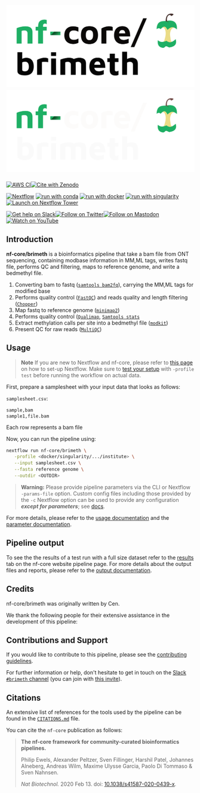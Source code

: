 # ![nf-core/brimeth](docs/images/nf-core-brimeth_logo_light.png#gh-light-mode-only) ![nf-core/brimeth](docs/images/nf-core-brimeth_logo_dark.png#gh-dark-mode-only)

[![AWS CI](https://img.shields.io/badge/CI%20tests-full%20size-FF9900?labelColor=000000&logo=Amazon%20AWS)](https://nf-co.re/brimeth/results)[![Cite with Zenodo](http://img.shields.io/badge/DOI-10.5281/zenodo.XXXXXXX-1073c8?labelColor=000000)](https://doi.org/10.5281/zenodo.XXXXXXX)

[![Nextflow](https://img.shields.io/badge/nextflow%20DSL2-%E2%89%A522.10.1-23aa62.svg)](https://www.nextflow.io/)
[![run with conda](http://img.shields.io/badge/run%20with-conda-3EB049?labelColor=000000&logo=anaconda)](https://docs.conda.io/en/latest/)
[![run with docker](https://img.shields.io/badge/run%20with-docker-0db7ed?labelColor=000000&logo=docker)](https://www.docker.com/)
[![run with singularity](https://img.shields.io/badge/run%20with-singularity-1d355c.svg?labelColor=000000)](https://sylabs.io/docs/)
[![Launch on Nextflow Tower](https://img.shields.io/badge/Launch%20%F0%9F%9A%80-Nextflow%20Tower-%234256e7)](https://tower.nf/launch?pipeline=https://github.com/nf-core/brimeth)

[![Get help on Slack](http://img.shields.io/badge/slack-nf--core%20%23brimeth-4A154B?labelColor=000000&logo=slack)](https://nfcore.slack.com/channels/brimeth)[![Follow on Twitter](http://img.shields.io/badge/twitter-%40nf__core-1DA1F2?labelColor=000000&logo=twitter)](https://twitter.com/nf_core)[![Follow on Mastodon](https://img.shields.io/badge/mastodon-nf__core-6364ff?labelColor=FFFFFF&logo=mastodon)](https://mstdn.science/@nf_core)[![Watch on YouTube](http://img.shields.io/badge/youtube-nf--core-FF0000?labelColor=000000&logo=youtube)](https://www.youtube.com/c/nf-core)

## Introduction

**nf-core/brimeth** is a bioinformatics pipeline that take a bam file from ONT sequencing, containing modbase information in MM,ML tags, writes fastq file, performs QC and filtering, maps to reference genome, and write a bedmethyl file.

<!-- TODO nf-core:
   Complete this sentence with a 2-3 sentence summary of what types of data the pipeline ingests, a brief overview of the
   major pipeline sections and the types of output it produces. You're giving an overview to someone new
   to nf-core here, in 15-20 seconds. For an example, see https://github.com/nf-core/rnaseq/blob/master/README.md#introduction
-->

<!-- TODO nf-core: Include a figure that guides the user through the major workflow steps. Many nf-core
     workflows use the "tube map" design for that. See https://nf-co.re/docs/contributing/design_guidelines#examples for examples.   -->
<!-- TODO nf-core: Fill in short bullet-pointed list of the default steps in the pipeline -->

1. Converting bam to fastq ([`samtools bam2fq`](https://github.com/samtools/samtools)), carrying the MM,ML tags for modified base
2. Performs quality control ([`FastQC`](https://www.bioinformatics.babraham.ac.uk/projects/fastqc/)) and reads quality and length filtering ([`Chopper`](https://github.com/wdecoster/chopper))
3. Map fastq to reference genome ([`minimap2`](https://github.com/lh3/minimap2))
4. Performs quality control ([`Qualimap`](http://qualimap.conesalab.org/), [`Samtools stats`]((https://github.com/samtools/samtools))
5. Extract methylation calls per site into a bedmethyl file ([`modkit`](https://github.com/nanoporetech/modkit))
6. Present QC for raw reads ([`MultiQC`](http://multiqc.info/))

## Usage

> **Note**
> If you are new to Nextflow and nf-core, please refer to [this page](https://nf-co.re/docs/usage/installation) on how
> to set-up Nextflow. Make sure to [test your setup](https://nf-co.re/docs/usage/introduction#how-to-run-a-pipeline)
> with `-profile test` before running the workflow on actual data.

<!-- TODO nf-core: Describe the minimum required steps to execute the pipeline, e.g. how to prepare samplesheets.
     Explain what rows and columns represent. For instance (please edit as appropriate):

First, prepare a samplesheet with your input data that looks as follows:

`samplesheet.csv`:

```csv
sample,bam
sample1,file.bam
```

Each row represents a bam file

-->

First, prepare a samplesheet with your input data that looks as follows:

`samplesheet.csv`:

```csv
sample,bam
sample1,file.bam
```

Each row represents a bam file

Now, you can run the pipeline using:

<!-- TODO nf-core: update the following command to include all required parameters for a minimal example -->

```bash
nextflow run nf-core/brimeth \
   -profile <docker/singularity/.../institute> \
   --input samplesheet.csv \
   --fasta reference genome \
   --outdir <OUTDIR>
```

> **Warning:**
> Please provide pipeline parameters via the CLI or Nextflow `-params-file` option. Custom config files including those
> provided by the `-c` Nextflow option can be used to provide any configuration _**except for parameters**_;
> see [docs](https://nf-co.re/usage/configuration#custom-configuration-files).

For more details, please refer to the [usage documentation](https://nf-co.re/brimeth/usage) and the [parameter documentation](https://nf-co.re/brimeth/parameters).

## Pipeline output

To see the the results of a test run with a full size dataset refer to the [results](https://nf-co.re/brimeth/results) tab on the nf-core website pipeline page.
For more details about the output files and reports, please refer to the
[output documentation](https://nf-co.re/brimeth/output).

## Credits

nf-core/brimeth was originally written by Cen.

We thank the following people for their extensive assistance in the development of this pipeline:

<!-- TODO nf-core: If applicable, make list of people who have also contributed -->

## Contributions and Support

If you would like to contribute to this pipeline, please see the [contributing guidelines](.github/CONTRIBUTING.md).

For further information or help, don't hesitate to get in touch on the [Slack `#brimeth` channel](https://nfcore.slack.com/channels/brimeth) (you can join with [this invite](https://nf-co.re/join/slack)).

## Citations

<!-- TODO nf-core: Add citation for pipeline after first release. Uncomment lines below and update Zenodo doi and badge at the top of this file. -->
<!-- If you use  nf-core/brimeth for your analysis, please cite it using the following doi: [10.5281/zenodo.XXXXXX](https://doi.org/10.5281/zenodo.XXXXXX) -->

<!-- TODO nf-core: Add bibliography of tools and data used in your pipeline -->

An extensive list of references for the tools used by the pipeline can be found in the [`CITATIONS.md`](CITATIONS.md) file.

You can cite the `nf-core` publication as follows:

> **The nf-core framework for community-curated bioinformatics pipelines.**
>
> Philip Ewels, Alexander Peltzer, Sven Fillinger, Harshil Patel, Johannes Alneberg, Andreas Wilm, Maxime Ulysse Garcia, Paolo Di Tommaso & Sven Nahnsen.
>
> _Nat Biotechnol._ 2020 Feb 13. doi: [10.1038/s41587-020-0439-x](https://dx.doi.org/10.1038/s41587-020-0439-x).
